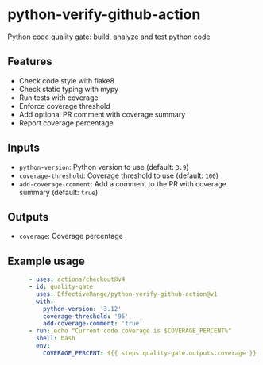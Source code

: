 # python-verify-github-action
Python code quality gate: build, analyze and test python code

## Features

- Check code style with flake8
- Check static typing with mypy
- Run tests with coverage
- Enforce coverage threshold
- Add optional PR comment with coverage summary
- Report coverage percentage

## Inputs

 - `python-version`: Python version to use (default: `3.9`)
 - `coverage-threshold`: Coverage threshold to use (default: `100`)
 - `add-coverage-comment`: Add a comment to the PR with coverage summary (default: `true`)

## Outputs
    
- `coverage`: Coverage percentage

## Example usage
    
```yaml
      - uses: actions/checkout@v4
      - id: quality-gate
        uses: EffectiveRange/python-verify-github-action@v1
        with:
          python-version: '3.12'
          coverage-threshold: '95'
          add-coverage-comment: 'true'
      - run: echo "Current code coverage is $COVERAGE_PERCENT%"
        shell: bash
        env:
          COVERAGE_PERCENT: ${{ steps.quality-gate.outputs.coverage }}
```
